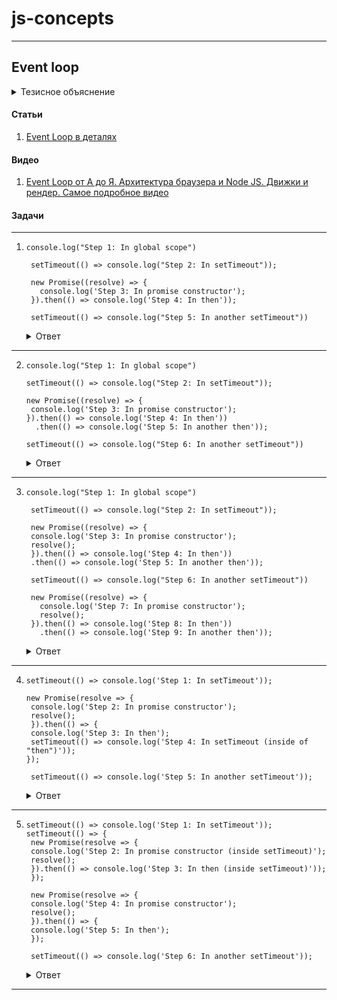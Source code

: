 # js-concepts

---

## Event loop

<details>
  <summary>Тезисное объяснение</summary>

  
</details>

#### Статьи
  1. [Event Loop в деталях](https://habr.com/ru/articles/762618)
#### Видео
  1. [Event Loop от А до Я. Архитектура браузера и Node JS. Движки и рендер. Самое подробное видео](https://www.youtube.com/watch?v=zDlg64fsQow)

#### Задачи
---
1. ```
   console.log("Step 1: In global scope")

    setTimeout(() => console.log("Step 2: In setTimeout"));

    new Promise((resolve) => {
      console.log('Step 3: In promise constructor');
    }).then(() => console.log('Step 4: In then'));

    setTimeout(() => console.log("Step 5: In another setTimeout"))
   ```
   <details>
     <summary>Ответ</summary>

      >Step 1: In global scope \
      Step 3: In promise constructor \
      Step 4: In then \
      Step 2: In setTimeout \
      Step 5: In another setTimeout
   </details>
---
2. ```
   console.log("Step 1: In global scope")

   setTimeout(() => console.log("Step 2: In setTimeout"));

   new Promise((resolve) => {
    console.log('Step 3: In promise constructor');
   }).then(() => console.log('Step 4: In then'))
     .then(() => console.log('Step 5: In another then'));

   setTimeout(() => console.log("Step 6: In another setTimeout"))
    ```
    <details>
      <summary>Ответ</summary>

      >Step 1: In global scope \
      Step 3: In promise constructor \
      Step 4: In then \
      Step 5: In another then \
      Step 2: In setTimeout \
      Step 6: In another setTimeout
    </details>
  
---

3. ```
   console.log("Step 1: In global scope")

    setTimeout(() => console.log("Step 2: In setTimeout"));

    new Promise((resolve) => {
    console.log('Step 3: In promise constructor');
    resolve();
    }).then(() => console.log('Step 4: In then'))
    .then(() => console.log('Step 5: In another then'));

    setTimeout(() => console.log("Step 6: In another setTimeout"))

    new Promise((resolve) => {
      console.log('Step 7: In promise constructor');
      resolve();
    }).then(() => console.log('Step 8: In then'))
      .then(() => console.log('Step 9: In another then'));
   ```
   <details>
      <summary>Ответ</summary>

      >Step 1: In global scope \
      Step 3: In promise constructor \
      Step 7: In promise constructor \
      Step 4: In then \
      Step 8: In then \
      Step 5: In another then \
      Step 9: In another then \
      Step 2: In setTimeout \
      Step 6: In another setTimeout
    </details>
---
4. ```
   setTimeout(() => console.log('Step 1: In setTimeout'));

   new Promise(resolve => {
    console.log('Step 2: In promise constructor');
    resolve();
    }).then(() => {
    console.log('Step 3: In then');
    setTimeout(() => console.log('Step 4: In setTimeout (inside of "then")'));
   });

    setTimeout(() => console.log('Step 5: In another setTimeout'));
   ```
   <details>
     <summary>Ответ</summary>
     
     >Step 2: In promise constructor \
      Step 3: In then \ 
      Step 1: In setTimeout \
      Step 5: In another setTimeout \
      Step 4: In setTimeout (inside of "then")
   </details>  
---
5. ```
   setTimeout(() => console.log('Step 1: In setTimeout'));
   setTimeout(() => {
    new Promise(resolve => {
    console.log('Step 2: In promise constructor (inside setTimeout)');
    resolve();
    }).then(() => console.log('Step 3: In then (inside setTimeout)'));
    });

    new Promise(resolve => {
    console.log('Step 4: In promise constructor');
    resolve();
    }).then(() => {
    console.log('Step 5: In then');
    });

    setTimeout(() => console.log('Step 6: In another setTimeout'));
   ```
   <details>
     <summary>Ответ</summary>
     
     >Step 4: In promise constructor \
     Step 5: In then \
     Step 1: In setTimeout \
     Step 2: In promise constructor (inside setTimeout) \
     Step 3: In then (inside setTimeout) \
     Step 6: In another setTimeout 
   </details> 




---

